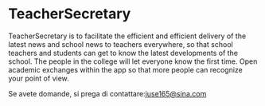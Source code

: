 # TeacherSecretary

TeacherSecretary is to facilitate the efficient and efficient delivery of the latest news and school news to teachers everywhere, so that school teachers and students can get to know the latest developments of the school. The people in the college will let everyone know the first time. Open academic exchanges within the app so that more people can recognize your point of view.

Se avete domande, si prega di contattare:juse165@sina.com
